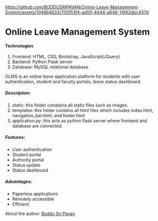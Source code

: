 

https://github.com/BODDUSRIPAVAN/Online-Leave-Management-System/assets/104664633/700f53f4-ad00-4444-a646-14f42dbc437d

# Online Leave Management System
<h4>Technologies</h4>
<ol>
  <li>Frontend: HTML, CSS, Bootstrap, JavaScript(JQuery)</li>
  <li>Backend: Python Flask server</li>
  <li>Database: MySQL relational database</li>
</ol>
OLMS is an online leave application platform for students with user authentication, student and faculty portals, leave status dashboard.
<h5>Description:</h5>
<ol>
<li>static: this folder conatains all static files such as images.</li>
<li>templates: this folder contains all html files which includes index.html, navigation_bar.html, and footer.html</li>
<li>application.py: this acts as python flask server where frontend and database are connected.
</ol>
<h5>Features:</h5>
<ul>
  <li>User authentication</li>
  <li>Student portal</li>
  <li>Authority portal</li>
  <li>Status update</li>
  <li>Status dashboard</li>
</ul>
<h5>Advantages:</h5>
<ul>
  <li>Paperless applications</li>
  <li>Remotely accessible</li>
  <li>Efficient</li>
</ul>
About the author: <a href="https://www.linkedin.com/in/boddu-sri-pavan-19a58b239/">Boddu Sri Pavan</a>
